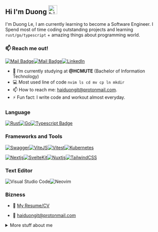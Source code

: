 ## Hi I'm Duong <img src="https://user-images.githubusercontent.com/1303154/88677602-1635ba80-d120-11ea-84d8-d263ba5fc3c0.gif" width="28px" alt="hi">

I'm Duong Le, I am currently learning to become a Software Engineer. I Spend most of time coding outstanding projects and learning `rust/go/typescript` + amazing things about programming world.

### :mailbox: Reach me out!

[![Mail Badge](https://img.shields.io/badge/Gmail-D14836?style=for-the-badge&logo=gmail&logoColor=white)](mailto:songji2k@gmail.com)[![Mail Badge](https://img.shields.io/badge/protonmail-8B89CC?style=for-the-badge&logo=protonmail&logoColor=white)](mailto:haiduongit@protonmail.com)[![LinkedIn](https://img.shields.io/badge/linkedin-%230077B5.svg?style=for-the-badge&logo=linkedin&logoColor=white)](https://www.linkedin.com/in/le-ho-hai-duong-8b7382220/)

<!-- TODO: Add last video link -->

- 🔭 I’m currently studying at **@HCMUTE** (Bachelor of Information Technology)
- :computer: Most used line of code `nvim ls cd mv cp ln mkdir`
- 📫 How to reach me: haiduongit@protonmail.com.
- ⚡ Fun fact: I write code and workout almost everyday.

<!-- TODO: Make technologies links takes you to repositories -->

### Language

[![Rust](https://img.shields.io/badge/rust-%23000000.svg?style=for-the-badge&logo=rust&logoColor=white)](#)[![Go](https://img.shields.io/badge/Go-00ADD8?style=for-the-badge&logo=go&logoColor=white)](#)[![Typescript Badge](https://img.shields.io/badge/TypeScript-007ACC?style=for-the-badge&logo=typescript&logoColor=white)](#)

### Frameworks and Tools

[![Swagger](https://img.shields.io/badge/Swagger-85EA2D?style=for-the-badge&logo=Swagger&logoColor=white)](#)[![ViteJS](https://img.shields.io/badge/Vite-B73BFE?style=for-the-badge&logo=vite&logoColor=FFD62E)](#)[![Vitest](https://img.shields.io/badge/Vitest-6E9F18.svg?style=for-the-badge&logo=Vitest&logoColor=white)](#)[![Kubernetes](https://img.shields.io/badge/kubernetes-%23326ce5.svg?style=for-the-badge&logo=kubernetes&logoColor=white)](#)

[![Nextjs](https://img.shields.io/badge/next.js-fff?style=for-the-badge&logo=nextdotjs&logoColor=000&labelColor=fff&color=000)](#)[![SvelteKit](https://img.shields.io/badge/SvelteKit-FF3E00?style=for-the-badge&logo=Svelte&logoColor=white)](#)[![Nuxtjs](https://img.shields.io/badge/Nuxt-002E3B?style=for-the-badge&logo=nuxtdotjs&logoColor=#00DC82)](#)[![TailwindCSS](https://img.shields.io/badge/Tailwind_CSS-38B2AC?style=for-the-badge&logo=tailwind-css&logoColor=white)](#)

### Text Editor

![Visual Studio Code](https://img.shields.io/badge/Visual%20Studio%20Code-0078d7.svg?style=for-the-badge&logo=visual-studio-code&logoColor=white)![Neovim](https://img.shields.io/badge/Neovim-43a047.svg?style=for-the-badge&logo=neovim&logoColor=43a047&labelColor=fff&color=43a047)

### Bizness

- :paperclip: [My Resume/CV](https://github.com/nomorechokedboy/nomorechokedboy/blob/master/public/resumes/Resume-v2.0.pdf)

- :email: haiduongit@protonmail.com

<details>
<summary>
  More stuff about me
</summary>

<br >

### Coding Stats

<!--START_SECTION:waka-->

```txt
Go                13 hrs 40 mins  ███████████████░░░░░░░░░░   60.37 %
Protocol Buffer   3 hrs 14 mins   ███▓░░░░░░░░░░░░░░░░░░░░░   14.32 %
netrw             2 hrs 6 mins    ██▒░░░░░░░░░░░░░░░░░░░░░░   09.29 %
TypeScript        1 hr            █░░░░░░░░░░░░░░░░░░░░░░░░   04.44 %
JSON              57 mins         █░░░░░░░░░░░░░░░░░░░░░░░░   04.24 %
```

<!--END_SECTION:waka-->

</details>
